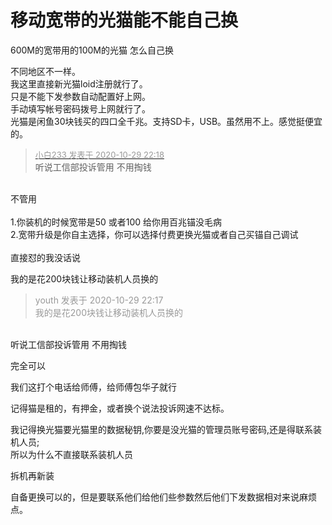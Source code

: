 # 移动宽带的光猫能不能自己换


600M的宽带用的100M的光猫 怎么自己换

不同地区不一样。<br />
我这里直接新光猫loid注册就行了。<br />
只是不能下发参数自动配置好上网。<br />
手动填写帐号密码拨号上网就行了。<br />
光猫是闲鱼30块钱买的四口全千兆。支持SD卡，USB。虽然用不上。感觉挺便宜的。

<div class="quote"><blockquote><font size="2"><a href="https://www.hostloc.com/forum.php?mod=redirect&amp;goto=findpost&amp;pid=9372063&amp;ptid=760014" target="_blank"><font color="#999999">小白233 发表于 2020-10-29 22:18</font></a></font><br />
听说工信部投诉管用 不用掏钱</blockquote></div><br />
不管用&nbsp;&nbsp;<br />
<br />
1.你装机的时候宽带是50 或者100 给你用百兆锚没毛病<br />
2.宽带升级是你自主选择，你可以选择付费更换光猫或者自己买锚自己调试<br />
<br />
直接怼的我没话说

我的是花200块钱让移动装机人员换的<img src="static/image/smiley/yct/003.gif" smilieid="50" border="0" alt="" />

<div class="quote"><blockquote><font color="#999999">youth 发表于 2020-10-29 22:17</font><br />
<font color="#999999">我的是花200块钱让移动装机人员换的</font></blockquote></div><br />
听说工信部投诉管用 不用掏钱

完全可以

我们这打个电话给师傅，给师傅包华子就行

<img src="static/image/smiley/default/lol.gif" smilieid="12" border="0" alt="" />记得猫是租的，有押金，或者换个说法投诉网速不达标。

我记得换光猫要光猫里的数据秘钥,你要是没光猫的管理员账号密码,还是得联系装机人员;<br />
所以为什么不直接联系装机人员<img src="static/image/smiley/default/lol.gif" smilieid="12" border="0" alt="" />

拆机再新装<img src="static/image/smiley/default/lol.gif" smilieid="12" border="0" alt="" />

自备更换可以的，但是要联系他们给他们些参数然后他们下发数据相对来说麻烦点。
